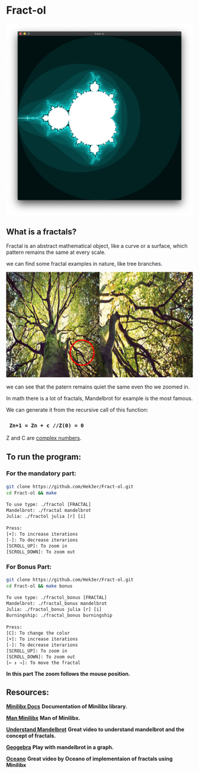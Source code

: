 # Fract-ol

![fractal](/img/mandelbrot.png?raw=true)

## What is a fractals?
Fractal is an abstract mathematical object, like a curve or a surface, which pattern
remains the same at every scale.

we can find some fractal examples in nature, like tree branches.

![example_tree](/img/example.png?raw=true)

we can see that the patern remains quiet the same even tho we zoomed in.

In math there is a lot of fractals, Mandelbrot for example is the most famous.

We can generate it from the recursive call of this function:

### ``` Zn+1 = Zn + c //Z(0) = 0```

Z and C are [complex numbers](https://en.wikipedia.org/wiki/Complex_number). 

## To run the program:

### For the mandatory part:
```bash
git clone https://github.com/Hek3er/Fract-ol.git
cd Fract-ol && make
```

```
To use type: ./fractol [FRACTAL]
Mandelbrot: ./fractal mandelbrot
Julia: ./fractol julia [r] [i]

Press:
[+]: To increase iterations
[-]: To decrease iterarions
[SCROLL_UP]: To zoom in
[SCROLL_DOWN]: To zoom out
```
### For Bonus Part:
```bash
git clone https://github.com/Hek3er/Fract-ol.git
cd Fract-ol && make bonus
```

```
To use type: ./fractol_bonus [FRACTAL]
Mandelbrot: ./fractal_bonus mandelbrot
Julia: ./fractol_bonus julia [r] [i]
Burningship: ./fractal_bonus burningship

Press:
[C]: To change the color
[+]: To increase iterations
[-]: To decrease iterarions
[SCROLL_UP]: To zoom in
[SCROLL_DOWN]: To zoom out
[← ↕ →]: To move the fractal
```
**In this part The zoom follows the mouse position.**

## Resources:

[**Minilibx Docs**](https://harm-smits.github.io/42docs/libs/minilibx) **Documentation of Minilibx library.**

[**Man Minilibx**](https://qst0.github.io/ft_libgfx/man_mlx.html) **Man of Minilibx.**

[**Understand Mandelbrot**](https://www.youtube.com/watch?v=FFftmWSzgmk&t=426s) **Great video to understand mandelbrot and the concept of fractals.**

[**Geogebra**](geogebra.org/m/mfewjrek) **Play with mandelbrot in a graph.**

[**Oceano**](https://youtu.be/ANLW1zYbLcs?feature=shared) **Great video by Oceano of implementaion of fractals using Minilibx**

